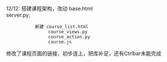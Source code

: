12/12:
  搭建课程架构，改动 base.html  
                    server.py;


               新建 course_list.html 
                    course_views.py 
                    course_action.py
                    course.js
   修改了课程页面的链接，初步连上，把库补足，还有Ctrlbar未能完成                 